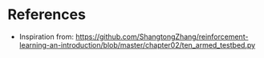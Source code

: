 # References

- Inspiration from: <https://github.com/ShangtongZhang/reinforcement-learning-an-introduction/blob/master/chapter02/ten_armed_testbed.py>